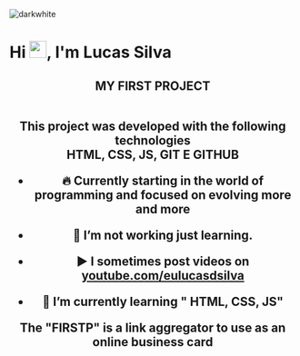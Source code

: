 ![darkwhite](https://github.com/user-attachments/assets/50ed9097-df78-49d5-b47f-dc6480532e67)








<h1 align="left">Hi <img src="https://raw.githubusercontent.com/kaueMarques/kaueMarques/master/hi.gif" height="30px">, I'm Lucas Silva</h1>

<h2 align="center"> MY FIRST PROJECT

<br>This project was developed with the following technologies
<br>HTML, CSS, JS, GIT E GITHUB






- 🔥 Currently starting in the world of programming and focused on evolving more and more

- 🔭 I’m not working just learning.

- ▶️ I sometimes post videos on [youtube.com/eulucasdsilva](https://www.youtube.com/@eulucasdsilva)

- 🌱 I’m currently learning " HTML, CSS, JS"

The "FIRSTP" is a link aggregator to use as an online business card
